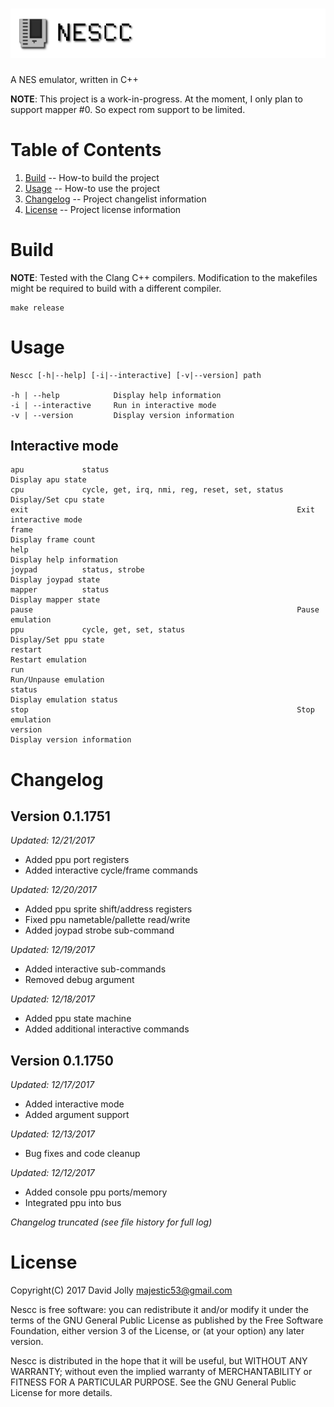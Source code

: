 ![Nescc](https://github.com/majestic53/nescc/blob/master/asset/logo.png "Nescc")
=====

A NES emulator, written in C++

__NOTE__: This project is a work-in-progress. At the moment, I only plan to support mapper #0. So expect rom support to be limited.

Table of Contents
=================

1. [Build](https://github.com/majestic53/nescc#build) -- How-to build the project
1. [Usage](https://github.com/majestic53/nescc#usage) -- How-to use the project
2. [Changelog](https://github.com/majestic53/nescc#changelog) -- Project changelist information
3. [License](https://github.com/majestic53/nescc#license) -- Project license information

Build
=====

__NOTE__: Tested with the Clang C++ compilers. Modification to the makefiles might be required to build with a different compiler.

```
make release
```

Usage
=====

```
Nescc [-h|--help] [-i|--interactive] [-v|--version] path

-h | --help            Display help information
-i | --interactive     Run in interactive mode
-v | --version         Display version information
```

Interactive mode
----------------

```
apu             status                                          Display apu state
cpu             cycle, get, irq, nmi, reg, reset, set, status   Display/Set cpu state
exit                                                            Exit interactive mode
frame                                                           Display frame count
help                                                            Display help information
joypad          status, strobe                                  Display joypad state
mapper          status                                          Display mapper state
pause                                                           Pause emulation
ppu             cycle, get, set, status                         Display/Set ppu state
restart                                                         Restart emulation
run                                                             Run/Unpause emulation
status                                                          Display emulation status
stop                                                            Stop emulation
version                                                         Display version information
```

Changelog
=========

Version 0.1.1751
----------------
*Updated: 12/21/2017*

* Added ppu port registers
* Added interactive cycle/frame commands

*Updated: 12/20/2017*

* Added ppu sprite shift/address registers
* Fixed ppu nametable/pallette read/write
* Added joypad strobe sub-command

*Updated: 12/19/2017*

* Added interactive sub-commands
* Removed debug argument

*Updated: 12/18/2017*

* Added ppu state machine
* Added additional interactive commands

Version 0.1.1750
----------------
*Updated: 12/17/2017*

* Added interactive mode
* Added argument support

*Updated: 12/13/2017*

* Bug fixes and code cleanup

*Updated: 12/12/2017*

* Added console ppu ports/memory
* Integrated ppu into bus

*Changelog truncated (see file history for full log)*

License
=======

Copyright(C) 2017 David Jolly <majestic53@gmail.com>

Nescc is free software: you can redistribute it and/or modify
it under the terms of the GNU General Public License as published by
the Free Software Foundation, either version 3 of the License, or
(at your option) any later version.

Nescc is distributed in the hope that it will be useful,
but WITHOUT ANY WARRANTY; without even the implied warranty of
MERCHANTABILITY or FITNESS FOR A PARTICULAR PURPOSE.  See the
GNU General Public License for more details.
